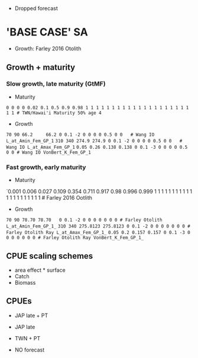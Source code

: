 
#

- Dropped forecast

# 'BASE CASE' SA

- Growth: Farley 2016 Otolith

## Growth + maturity

### Slow growth, late maturity (GtMF)

- Maturity

`0 0 0 0 0.02 0.1 0.5 0.9 0.98 1 1 1 1 1 1 1 1 1 1 1 1 1 1 1 1 1 1 1 1 1 1 # TWN/Hawai'i Maturity 50% age 4`

- Growth

`70 90 66.2     66.2 0 0.1 -2 0 0 0 0 0.5 0 0   # Wang IO L_at_Amin_Fem_GP_1`
`310 340 274.9 274.9 0 0.1 -2 0 0 0 0 0.5 0 0   # Wang IO L_at_Amax_Fem_GP_1`
`0.05 0.26 0.138 0.138 0 0.1 -3 0 0 0 0 0.5 0 0 # Wang IO VonBert_K_Fem_GP_1`

### Fast growth, early maturity

- Maturity

`0.001 0.006 0.027 0.109 0.354 0.711 0.917 0.98 0.996 0.999   1 1 1 1 1 1 1 1 1 1 1 1 1 1 1 1 1 1 1 1 1  # Farley 2016 Ootlith

- Growth

`70 90 78.70 78.70   0 0.1 -2 0 0 0 0 0 0 0 # Farley Otolith L_at_Amin_Fem_GP_1_`
`310 340 275.8123 275.8123 0 0.1 -2 0 0 0 0 0 0 0 # Farley Otolith Ray L_at_Amax_Fem_GP_1_`
`0.05 0.2 0.157 0.157 0 0.1 -3 0 0 0 0 0 0 0 # Farley Otolith Ray VonBert_K_Fem_GP_1_`



## CPUE scaling schemes

- area effect * surface
- Catch
- Biomass
 
## CPUEs

- JAP late + PT
- JAP late
- TWN + PT

- NO forecast
